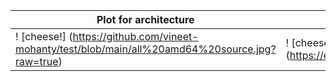 | Plot for architecture  | zoom in view |
| ------------- | ------------- |
! [cheese!] (https://github.com/vineet-mohanty/test/blob/main/all%20amd64%20source.jpg?raw=true)| ! [cheese!] (https://en.wikipedia.org/wiki/Image#/media/File:Image_created_with_a_mobile_phone.png)










